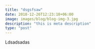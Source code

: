 ```yaml
---
title: "dsgsfsaw"
date: 2018-12-26T12:23:10+06:00
image: images/blog/blog-img-3.jpg
description: "this is meta description"
type: "post"
---
```


Ldsadsadas
